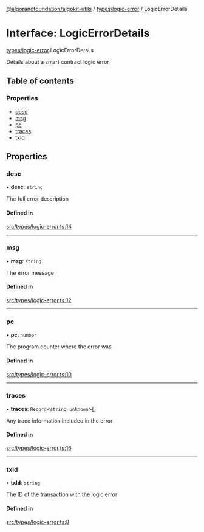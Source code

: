 [@algorandfoundation/algokit-utils](../README.md) / [types/logic-error](../modules/types_logic_error.md) / LogicErrorDetails

# Interface: LogicErrorDetails

[types/logic-error](../modules/types_logic_error.md).LogicErrorDetails

Details about a smart contract logic error

## Table of contents

### Properties

- [desc](types_logic_error.LogicErrorDetails.md#desc)
- [msg](types_logic_error.LogicErrorDetails.md#msg)
- [pc](types_logic_error.LogicErrorDetails.md#pc)
- [traces](types_logic_error.LogicErrorDetails.md#traces)
- [txId](types_logic_error.LogicErrorDetails.md#txid)

## Properties

### desc

• **desc**: `string`

The full error description

#### Defined in

[src/types/logic-error.ts:14](https://github.com/lempira/algokit-utils-ts/blob/main/src/types/logic-error.ts#L14)

___

### msg

• **msg**: `string`

The error message

#### Defined in

[src/types/logic-error.ts:12](https://github.com/lempira/algokit-utils-ts/blob/main/src/types/logic-error.ts#L12)

___

### pc

• **pc**: `number`

The program counter where the error was

#### Defined in

[src/types/logic-error.ts:10](https://github.com/lempira/algokit-utils-ts/blob/main/src/types/logic-error.ts#L10)

___

### traces

• **traces**: `Record`\<`string`, `unknown`\>[]

Any trace information included in the error

#### Defined in

[src/types/logic-error.ts:16](https://github.com/lempira/algokit-utils-ts/blob/main/src/types/logic-error.ts#L16)

___

### txId

• **txId**: `string`

The ID of the transaction with the logic error

#### Defined in

[src/types/logic-error.ts:8](https://github.com/lempira/algokit-utils-ts/blob/main/src/types/logic-error.ts#L8)
